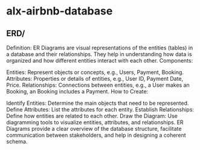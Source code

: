 # alx-airbnb-database
## ERD/
Definition: ER Diagrams are visual representations of the entities (tables) in a database and their relationships. They help in understanding how data is organized and how different entities interact with each other.
Components:

Entities: Represent objects or concepts, e.g., Users, Payment, Booking.
Attributes: Properties or details of entities, e.g., User ID, Payment Date, Price.
Relationships: Connections between entities, e.g., a User makes an Booking, an Booking includes a Payment.
How to Create:

Identify Entities: Determine the main objects that need to be represented.
Define Attributes: List the attributes for each entity.
Establish Relationships: Define how entities are related to each other.
Draw the Diagram: Use diagramming tools to visualize entities, attributes, and relationships.
ER Diagrams provide a clear overview of the database structure, facilitate communication between stakeholders, and help in designing a coherent schema.
